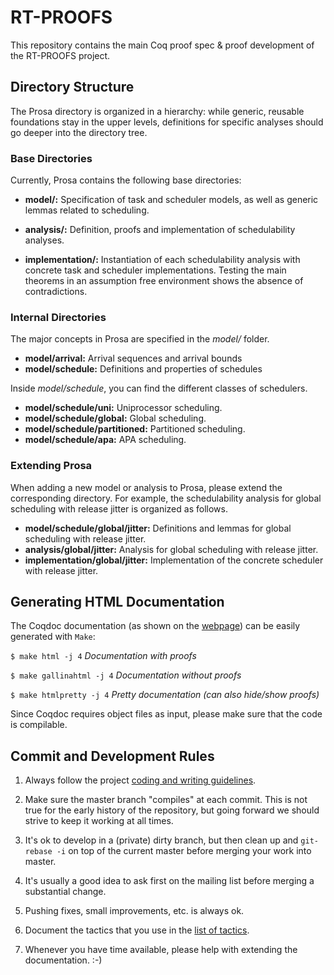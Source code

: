 # RT-PROOFS

This repository contains the main Coq proof spec & proof development of the RT-PROOFS project.

## Directory Structure

The Prosa directory is organized in a hierarchy: while generic, reusable foundations stay in
the upper levels, definitions for specific analyses should go deeper into the directory tree.

### Base Directories

Currently, Prosa contains the following base directories:

- **model/:** Specification of task and scheduler models, as well as generic lemmas related to scheduling.
	  
- **analysis/:** Definition, proofs and implementation of schedulability analyses.

- **implementation/:** Instantiation of each schedulability analysis with concrete task and scheduler implementations.
		       Testing the main theorems in an assumption free environment shows the absence of contradictions.

### Internal Directories

The major concepts in Prosa are specified in the *model/* folder.

- **model/arrival:** Arrival sequences and arrival bounds
- **model/schedule:** Definitions and properties of schedules

Inside *model/schedule*, you can find the different classes of schedulers.

- **model/schedule/uni:** Uniprocessor scheduling.
- **model/schedule/global:** Global scheduling.
- **model/schedule/partitioned:** Partitioned scheduling.
- **model/schedule/apa:** APA scheduling.

### Extending Prosa

When adding a new model or analysis to Prosa, please extend the corresponding directory.
For example, the schedulability analysis for global scheduling with release jitter is organized as follows.

- **model/schedule/global/jitter:** Definitions and lemmas for global scheduling with release jitter.
- **analysis/global/jitter:** Analysis for global scheduling with release jitter.
- **implementation/global/jitter:** Implementation of the concrete scheduler with release jitter. 

## Generating HTML Documentation

The Coqdoc documentation (as shown on the [webpage](http://prosa.mpi-sws.org/documentation.html)) can be easily generated with `Make`:

```$ make html -j 4``` *Documentation with proofs*

```$ make gallinahtml -j 4``` *Documentation without proofs*

```$ make htmlpretty -j 4``` *Pretty documentation (can also hide/show proofs)*

Since Coqdoc requires object files as input, please make sure that the code is compilable.

## Commit and Development Rules

1. Always follow the project [coding and writing guidelines](doc/guidelines.md).

2. Make sure the master branch "compiles" at each commit. This is not true for the early history of the repository, but going forward we should strive to keep it working at all times. 

3. It's ok to develop in a (private) dirty branch, but then clean up and `git-rebase -i` on top of the current master before merging your work into master.

4. It's usually a good idea to ask first on the mailing list before merging a substantial change.

5. Pushing fixes, small improvements, etc. is always ok. 

6. Document the tactics that you use in the [list of tactics](doc/tactics.md).

7. Whenever you have time available, please help with extending the documentation. :-)